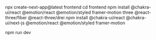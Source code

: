  npx create-next-app@latest frontend
 cd frontend
 npm install @chakra-ui/react @emotion/react @emotion/styled framer-motion three @react-three/fiber @react-three/drei
 npm install @chakra-ui/react @chakra-ui/next-js @emotion/react @emotion/styled framer-motion

 npm run dev